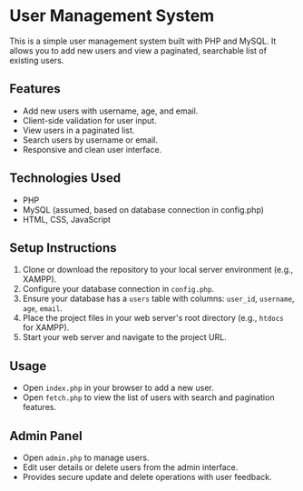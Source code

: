 # User Management System

This is a simple user management system built with PHP and MySQL. It allows you to add new users and view a paginated, searchable list of existing users.

## Features

- Add new users with username, age, and email.
- Client-side validation for user input.
- View users in a paginated list.
- Search users by username or email.
- Responsive and clean user interface.

## Technologies Used

- PHP
- MySQL (assumed, based on database connection in config.php)
- HTML, CSS, JavaScript

## Setup Instructions

1. Clone or download the repository to your local server environment (e.g., XAMPP).
2. Configure your database connection in `config.php`.
3. Ensure your database has a `users` table with columns: `user_id`, `username`, `age`, `email`.
4. Place the project files in your web server's root directory (e.g., `htdocs` for XAMPP).
5. Start your web server and navigate to the project URL.

## Usage

- Open `index.php` in your browser to add a new user.
- Open `fetch.php` to view the list of users with search and pagination features.

## Admin Panel

- Open `admin.php` to manage users.
- Edit user details or delete users from the admin interface.
- Provides secure update and delete operations with user feedback.
